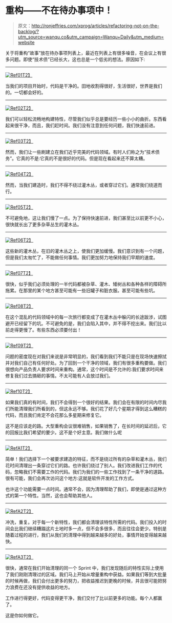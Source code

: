 # 重构——不在待办事项中！

> 原文：<http://ronjeffries.com/xprog/articles/refactoring-not-on-the-backlog/?utm_source=wanqu.co&utm_campaign=Wanqu+Daily&utm_medium=website>



关于将重构“故事”放在待办事项列表上，最近在列表上有很多噪音，在会议上有很多问题。即使“技术债”已经长大，这也总是一个低劣的想法。原因如下:

* * *

[![Ref01](img/36979e43dd169f896951af0469712eb3.png)T2】](/xprog/wp-content/uploads/Ref01.jpg)

当我们的项目开始时，代码是干净的。田地收割得很好，生活很好，世界是我们的。一切都会好的。

* * *

[![Ref02](img/6bd9ff476705776c14a704d4cb360edf.png)T2】](/xprog/wp-content/uploads/Ref02.jpg)

我们可以轻松流畅地构建特性，尽管我们似乎总是要经历一些小小的曲折。东西看起来很干净，而且，我们赶时间。我们没有注意到任何问题，我们快速前进。

* * *

[![Ref03](img/3fd54454fefeec2915a7ae45883cddea.png)T2】](/xprog/wp-content/uploads/Ref03.jpg)

然而，我们让一些刷建立在我们近乎完美的代码领域。有时人们称之为“技术债务”。它真的不是:它真的不是很好的代码。但是现在看起来还不算太糟。

* * *

[![Ref04](img/75792822e70619e089a08da9472a679d.png)T2】](/xprog/wp-content/uploads/Ref04.jpg)

然而，当我们建造时，我们不得不绕过灌木丛，或者穿过它们。通常我们绕道而行。

* * *

[![Ref05](img/cf38dedefd044ef7f816d2ff34d8d317.png)T2】](/xprog/wp-content/uploads/Ref05.jpg)

不可避免地，这让我们慢了一点。为了保持快速前进，我们甚至比以前更不小心，很快就长出了更多杂草丛生的灌木丛。

* * *

[![Ref06](img/7b2c0e2bb87f8530182cbfdbdabed87c.png)T2】](/xprog/wp-content/uploads/Ref06.jpg)

这些新的灌木丛，在旧的灌木丛之上，使我们更加缓慢。我们意识到有一个问题，但是我们太匆忙了，不能做任何事情。我们更加努力地保持我们早期的速度。

* * *

[![Ref07](img/4edaea31aa408edcfc67d95d34e9f6e2.png)T2】](/xprog/wp-content/uploads/Ref07.jpg)

很快，似乎我们必须处理的一半代码都被杂草、灌木、矮树丛和各种各样的障碍所拖累。在那里的某个地方甚至可能有一些旧罐子和脏衣服。甚至可能有些坑。

* * *

[![Ref08](img/2a39cc96c1a9532ca91c7b6daec036db.png)T2】](/xprog/wp-content/uploads/Ref08.jpg)

在这个混乱的代码领域中的每一次旅行都变成了在灌木丛中躲闪的长途跋涉，试图避开已经留下的坑。不可避免的是，我们会陷入其中，并不得不挖出来。我们比以前走得更慢了。有些东西必须要付出！

* * *

[![Ref09](img/138d3b9488529ee20a4a77a30f7d323f.png)T2】](/xprog/wp-content/uploads/Ref09.jpg)

问题的密度现在对我们来说是非常明显的，我们看到我们不能只是在现场快速擦拭并对我们自己有任何好处。为了回到一个干净的领域，我们有很多重构要做。我们很想向产品负责人要求时间来重构。通常，这个时间是不允许的:我们要求时间来修复我们过去搞砸的事情。不太可能有人会放过我们。

* * *

[![Ref10](img/b83c4d6a6ee71d1eb35537564c0f18b6.png)T2】](/xprog/wp-content/uploads/Ref10.jpg)

如果我们真的有时间，我们不会得到一个很好的结果。我们会在有限的时间内尽我们所能清理我们所看到的，但这永远不够。我们花了好几个星期才得到这么糟糕的代码，而且我们肯定不会花那么多星期来修复它。

这不是应该走的路。大型重构会议很难销售，如果销售了，在长时间的延迟后，它的回报比我们希望的要少。这不是个好主意。我们做什么呢

* * *

[![RefA1](img/a921d267e7d8680993765b8d9ae18800.png)T2】](/xprog/wp-content/uploads/RefA1.jpg)

简单！我们选择下一个被要求建造的特征，而不是绕过所有的杂草和灌木丛，我们花时间清理出一条穿过它们的路。也许我们绕过了别人。我们改进我们工作的代码，忽略我们不需要工作的代码。我们为我们的一些工作找到了一条干净的道路。很有可能，我们会再次访问这个地方:这就是软件开发的工作方式。

也许这个功能需要一点时间。通常不会，因为清理帮助了我们，即使是通过这种方式的第一个特性。当然，这也会帮助其他人。

* * *

[![RefA2](img/79e133e113b5514b23983fde2354b560.png)T2】](/xprog/wp-content/uploads/RefA2.jpg)

冲洗，重复。对于每一个新特性，我们都会清理该特性所需的代码。我们投入的时间会比我们继续糟蹋这片土地时多一点，但不会多很多，而且往往会更少。特别是随着过程的进行，我们从我们的清理中得到越来越多的好处，事情开始变得越来越快。

* * *

[![RefA3](img/876d332f4d24318c8e49c46b6a6e76f2.png)T2】](/xprog/wp-content/uploads/RefA3.jpg)

很快，通常在我们开始清理的同一个 Sprint 中，我们发现随后的特性实际上使用了我们刚刚清理过的区域。我们马上开始从增量重构中获益。如果我们等到大批量的时候再做，我们会付出更多的努力，把收益推迟到更晚的时候，并且很可能把努力浪费在还没有提供收益的地方。

工作进行得更好，代码变得更干净，我们交付了比以前更多的功能。每个人都赢了。

这是你如何做它。

